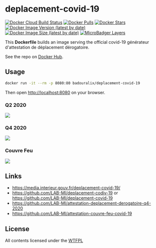 # deplacement-covid-19

[![Docker Cloud Build Status](https://img.shields.io/docker/cloud/build/badouralix/deplacement-covid-19?label=build&logo=docker&logoColor=white)](https://hub.docker.com/r/badouralix/deplacement-covid-19)
[![Docker Pulls](https://img.shields.io/docker/pulls/badouralix/deplacement-covid-19?label=pulls&logo=docker&logoColor=white)](https://hub.docker.com/r/badouralix/deplacement-covid-19)
[![Docker Stars](https://img.shields.io/docker/stars/badouralix/deplacement-covid-19?label=stars&logo=docker&logoColor=white)](https://hub.docker.com/r/badouralix/deplacement-covid-19)
[![Docker Image Version (latest by date)](https://img.shields.io/docker/v/badouralix/deplacement-covid-19?logo=docker&logoColor=white)](https://hub.docker.com/r/badouralix/deplacement-covid-19)
[![Docker Image Size (latest by date)](https://img.shields.io/docker/image-size/badouralix/deplacement-covid-19?label=size&logo=docker&logoColor=white)](https://hub.docker.com/r/badouralix/deplacement-covid-19)
[![MicroBadger Layers](https://img.shields.io/microbadger/layers/badouralix/deplacement-covid-19?logo=docker&logoColor=white)](https://microbadger.com/images/badouralix/deplacement-covid-19)

This **Dockerfile** builds an image serving the official covid-19 générateur d'attestation de déplacement dérogatoire.

See the repo on [Docker Hub](https://hub.docker.com/r/badouralix/deplacement-covid-19/).

## Usage

```bash
docker run -it --rm -p 8080:80 badouralix/deplacement-covid-19
```

Then open <http://localhost:8080> on your browser.

### Q2 2020

![](https://user-images.githubusercontent.com/19719047/103173979-b8d49f80-485e-11eb-9886-a26c41e7c60b.png)

### Q4 2020

![](https://user-images.githubusercontent.com/19719047/103173963-9a6ea400-485e-11eb-8ac8-a40af7dbb4da.png)

### Couvre Feu

![](https://user-images.githubusercontent.com/19719047/103173934-672c1500-485e-11eb-8a22-6b3d7ee4bdf8.png)

## Links

- <https://media.interieur.gouv.fr/deplacement-covid-19/>
- <https://github.com/LAB-MI/deplacement-codiv-19> or <https://github.com/LAB-MI/deplacement-covid-19>
- <https://github.com/LAB-MI/attestation-deplacement-derogatoire-q4-2020>
- <https://github.com/LAB-MI/attestation-couvre-feu-covid-19>

## License

All contents licensed under the [WTFPL](https://github.com/badouralix/dockerfiles/blob/master/LICENSE)
